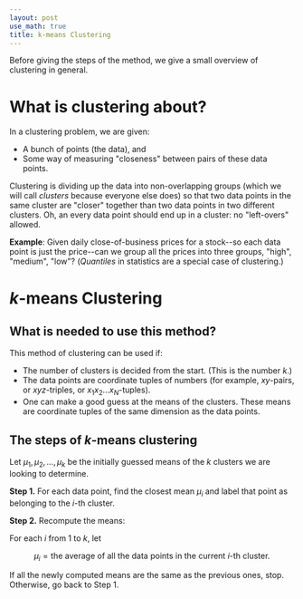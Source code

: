 ```yaml
---
layout: post
use_math: true
title: k-means Clustering
---
```


Before giving the steps of the method, we give a small overview of clustering in general.

# What is clustering about?

In a clustering problem, we are given:

- A bunch of points (the data), and </li>
- Some way of measuring "closeness" between pairs of these data points.</li>

Clustering is dividing up the data into non-overlapping groups (which we will call <i>clusters</i> because everyone else does)
so that two data points in the same cluster are "closer" together than two data points in two different clusters. 
Oh, an every data point should end up in a cluster: no "left-overs" allowed.

**Example**: Given daily close-of-business prices for a stock--so each data point is just the price--can we group 
all the prices into three groups, "high", "medium", "low"? (*Quantiles* in statistics are a special case of clustering.)

# *k*-means Clustering

##  What is needed to use this method?

This method of clustering can be used if:

* The number of clusters is decided from the start.  (This is the number *k*.)
* The data points are coordinate tuples of numbers (for example, $xy$-pairs, or $xyz$-triples, or $x_1 x_2 \ldots x_{N}$-tuples).
* One can make a good guess at the means of the clusters.  These means are coordinate tuples of the same dimension as the data points.

##  The steps of *k*-means clustering

Let $\mu_{1}, \mu_{2}, \ldots, \mu_{k}$ be the initially guessed means of the *k* clusters we are looking to determine.

**Step 1.**  For each data point, find the closest mean $\mu_{i}$ and label that point as belonging to the $i$-th cluster.

**Step 2.**  Recompute the means:

For each $i$ from 1 to $k$, let


$$
\mu_{i} = \mbox{the average of all the data points in the current $i$-th cluster.}
$$


If all the newly computed means are the same as the previous ones, stop.  Otherwise, go back to Step 1.

